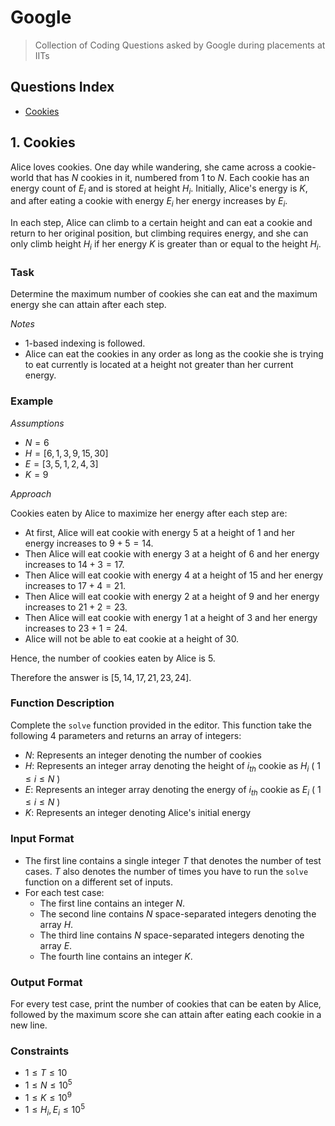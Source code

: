 # Google
> Collection of Coding Questions asked by Google during placements at IITs

## Questions Index

* [Cookies](#1-cookies)

## 1. Cookies

Alice loves cookies. One day while wandering, she came across a cookie-world that has $N$ cookies in it, numbered from $1$ to $N$. 
Each cookie has an energy count of $E_i$ and is stored at height $H_i$. Initially, Alice's energy is $K$, and after eating a cookie with energy $E_i$ her energy increases by $E_i$.

In each step, Alice can climb to a certain height and can eat a cookie and return to her original position, but climbing requires energy, and she can only climb height $H_i$ if her energy $K$ is greater than or equal to the height $H_i$.

### Task

Determine the maximum number of cookies she can eat and the maximum energy she can attain after each step.

$Notes$

* $1$-based indexing is followed.
* Alice can eat the cookies in any order as long as the cookie she is trying to eat currently is located at a height not greater than her current energy.

### Example

$Assumptions$

* $N = 6$
* $H = [6, 1, 3, 9, 15, 30]$
* $E = [3, 5, 1, 2, 4, 3]$
* $K = 9$

$Approach$

Cookies eaten by Alice to maximize her energy after each step are:

* At first, Alice will eat cookie with energy $5$ at a height of $1$ and her energy increases to $9 + 5 = 14$.
* Then Alice will eat cookie with energy $3$ at a height of $6$ and her energy increases to $14 + 3 = 17$.
* Then Alice will eat cookie with energy $4$ at a height of $15$ and her energy increases to $17 + 4 = 21$.
* Then Alice will eat cookie with energy $2$ at a height of $9$ and her energy increases to $21 + 2 = 23$.
* Then Alice will eat cookie with energy $1$ at a height of $3$ and her energy increases to $23 + 1 = 24$.
* Alice will not be able to eat cookie at a height of $30.$

Hence, the number of cookies eaten by Alice is $5$.

Therefore the answer is $[5, 14, 17, 21, 23, 24].$

### Function Description

Complete the `solve` function provided in the editor. This function take the following $4$ parameters and returns an array of integers:

* $N:$ Represents an integer denoting the number of cookies
* $H:$ Represents an integer array denoting the height of $i_{th}$ cookie as $H_i$ ( $1 \leq i \leq N$ )
* $E:$ Represents an integer array denoting the energy of $i_{th}$ cookie as $E_i$ ( $1 \leq i \leq N$ )
* $K:$ Represents an integer denoting Alice's initial energy

### Input Format

* The first line contains a single integer $T$ that denotes the number of test cases. $T$ also denotes the number of times you have to run the `solve` function on a different set of inputs.
* For each test case:
  - The first line contains an integer $N.$
  - The second line contains $N$ space-separated integers denoting the array $H.$
  - The third line contains $N$ space-separated integers denoting the array $E.$
  - The fourth line contains an integer $K.$

### Output Format

For every test case, print the number of cookies that can be eaten by Alice, followed by the maximum score she can attain after eating each cookie in a new line.

### Constraints

* $1 \leq T \leq 10$
* $1 \leq N \leq 10^5$
* $1 \leq K \leq 10^9$
* $1 \leq H_i, E_i \leq 10^5$


